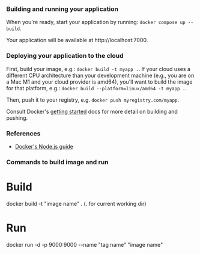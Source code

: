### Building and running your application

When you're ready, start your application by running:
`docker compose up --build`.

Your application will be available at http://localhost:7000.

### Deploying your application to the cloud

First, build your image, e.g.: `docker build -t myapp .`.
If your cloud uses a different CPU architecture than your development
machine (e.g., you are on a Mac M1 and your cloud provider is amd64),
you'll want to build the image for that platform, e.g.:
`docker build --platform=linux/amd64 -t myapp .`.

Then, push it to your registry, e.g. `docker push myregistry.com/myapp`.

Consult Docker's [getting started](https://docs.docker.com/go/get-started-sharing/)
docs for more detail on building and pushing.

### References
* [Docker's Node.js guide](https://docs.docker.com/language/nodejs/)


### Commands to build image and run 

# Build
docker build -t "image name" .  (. for current working dir)
# Run
docker run -d -p 9000:9000 --name "tag name" "image name"

